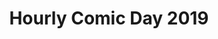 ---
layout: story
title: Hourly Comic Day 2019
image: /assets/comics/hourlies2019-
imageType: .png
pageNumber: 2
baseurl: /other/hourlies/hourlies2019-
numPages: 6
origin: other/hourlies.html
---